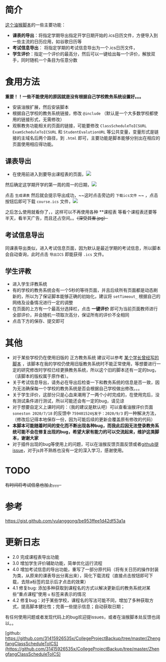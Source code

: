 # 简介


[这个油猴脚本](https://greasyfork.org/zh-CN/scripts/395847-%E6%96%B0%E7%89%88%E6%AD%A3%E6%96%B9%E6%95%99%E5%8A%A1%E7%B3%BB%E7%BB%9F%E5%AF%BC%E5%87%BA%E8%AF%BE%E7%A8%8B%E8%A1%A8)的一些主要功能：

+ **课表的导出**：将指定学期导出指定开学日期开始的.ics日历文件，方便导入到一些主流的日历应用，如谷歌日历等
+ **考试信息导出**： 将指定学期的考试信息导出为一个.ics日历文件，
+ **学生评价**：指定一个评价的最高分，然后可以一键给出每一个评价，解放双手，同时随机一个条目为任意分数


# 食用方法

**重要！！一些不能使用的原因就是没有根据自己学校教务系统设置好。。。** 

+ 安装油猴扩展，然后安装脚本
+ 根据自己学校的教务系统链接，修改 ``@include`` （默认是一个大多数学校都使用的链接形式，无需修改）
+ 观察教务功能相关的页面的链接，可能要修改 ``ClassScheduleToICSURL`` ``ExamScheduleToICSURL`` 和 ``StudentEvalutionURL`` 等公共变量，变量形式是链接的主域名后两个路径，到 ``.html`` 即可，主要功能是脚本能够分别出在相应的页面使用相应得功能。


## 课表导出

+ 在使用前进入到要导出课程表的页面，![](https://raw.githubusercontent.com/31415926535x/CollegeProjectBackup/master/ZhengfangClassScheduleToICS/img/1.PNG)

然后确定这学期开学的第一周的周一的日期，![](https://raw.githubusercontent.com/31415926535x/CollegeProjectBackup/master/ZhengfangClassScheduleToICS/img/2.PNG)

点击 ``生成课表`` 然后就会提示导出成功，~~这时点击旁边的 ``下载ics文件`` ~~ ，点击按钮后即可下载 ``course.ics`` 文件，![](https://raw.githubusercontent.com/31415926535x/CollegeProjectBackup/master/ZhengfangClassScheduleToICS/img/3.PNG)

之后怎么使用就看你了，，这样可以不再使用各种 **课程表 等看个课程表还要等半天，看半天广告，而且还占空间。。~~（深受其害.jpg）~~

## 考试信息导出

同课表导出类似，进入考试信息页面，因为默认是最近学期的考试信息，所以脚本会自动查询，此时点击 ``导出ICS`` 即能获得 ``.ics`` 文件。

## 学生评教

+ 进入学生评教系统
+ 有的学校的教务系统会有一个5秒的等待页面，并且后续所有页面都是动态刷新的，所以为了保证脚本能够正确的初始化，建议将 ``setTimeout_`` 根据自己的网络及设备情况进行一定的调整
+ 在页面的上方有一个最高分选择栏，点击 **一键评价** 即可为当前页面教师进行全部评价，并会随机一项取次高分，保证所有的评价不全相同
+ 点击下方的保存、提交即可


# 其他

+ 对于某些学校仍在使用旧版的 正方教务系统 建议可以参考 [某个学长曾经写的脚本](https://github.com/31415926535x/CollegeProjectBackup/blob/master/ZhengfangClassScheduleToICS/ZhengFangClassScheduleToICS_OLD.js) ，该脚本在我的学校仍使用旧版教务系统时不能正常使用，等想要进行一定的研究修改时学校已经更换教务系统，所以这个旧的脚本还有一定的bug，（该脚本的版权属于原作者）。
+ 关于考试信息导出，请务必在导出后检查一下和教务系统的信息是否一致，因为无法确保每一个学校的教务系统是否会根据自己学校做出修改。。。
+ 关于学生评价，这部分只是心血来潮用了一两个小时完成的，在使用完后，没有测试条件进行测试，所以可能还会有一定的bug，请见谅
+ 对于想要自定义上课时间的：（我的建议是默认吧）可以查看油猴评价页面 ``soneston 2020/7/18`` 的反馈中 ``759401524§发于：2020/9/3`` 的一种解决方法，（修改后记得本地保存一份，因为可能后续的更新会覆盖原有修改的代码）
+ **本脚本可能随着时间的变化而不断出现各种bug，而我此后因无法登录教务系统可能不会在修复出现的bug，希望大家有能力的可以交流起来，维护这类脚本，谢谢大家**
+ 对于插件出现的bug等使用上的问题，可以在油猴反馈页面反馈或者[github提issue](https://github.com/31415926535x/CollegeProjectBackup/tree/master/ZhengfangClassScheduleToICS)，对于js并不熟练也没有一定的深入学习，感谢使用。


# TODO

~~有时间将考试信息也加上。。。~~

# 参考

https://gist.github.com/yulanggong/be953ffee1d42df53a1a

# 更新日志

+ 2.0 完成课程表导出功能
+ 3.0 增加学生评价辅助功能，简单优化运行流程
+ 4.0 增加考试信息的导出功能，重写了一部分原代码（将有关日历的操作封装为类，从原来的课表导出分离出来），简化下载流程（直接点击按钮即可下载，去除a标签的显示后才点击的效果）
+ 4.1 修复bug: 添加多种获取到课程名的方式以解决更新后的教务系统对某些“重点课程”使用 ``u`` 标签来表示的情况
+ 4.2 修复bug：对于某些学校，课程名的写法可能不同，增加了多种获取方式，提高脚本健壮性；完善一些提示信息；自动获取日期；

有任何使用问题或者发现代码上的bug欢迎提issues，或者在油猴脚本处反馈也阔以。。

[github: https://github.com/31415926535x/CollegeProjectBackup/tree/master/ZhengfangClassScheduleToICS](https://github.com/31415926535x/CollegeProjectBackup/tree/master/ZhengfangClassScheduleToICS)